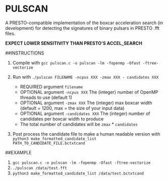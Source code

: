 # PULSCAN

A PRESTO-compatible implementation of the boxcar acceleration search (in development) for detecting the signatures of binary pulsars in PRESTO .fft files.

**EXPECT LOWER SENSITIVITY THAN PRESTO'S ACCEL_SEARCH**

##INSTRUCTIONS
1. Compile with `gcc pulscan.c -o pulscan -lm -fopenmp -Ofast -ftree-vectorize`

2. Run with `./pulscan FILENAME -ncpus XXX -zmax XXX - candidates XXX`
    - REQUIRED argument `filename`
    - OPTIONAL argument `-ncpus XXX` The (integer) number of OpenMP threads to use (default 1)
    - OPTIONAL argument `-zmax XXX` The (integer) max boxcar width (default = 1200, max = the size of your input data)
    - OPTIONAL argument `-candidates XXX` The (integer) number of candidates per boxcar width to produce
    - The total number of candidates will be `zmax` * `candidates`

3. Post process the candidate file to make a human readable version with `python3 make_formatted_candidate_list PATH_TO_CANDIDATE_FILE.bctxtcand`

##EXAMPLE

1. `gcc pulscan.c -o pulscan -lm -fopenmp -Ofast -ftree-vectorize`
2. `./pulscan /data/test.fft`
3. `python3 make_formatted_candidate_list /data/test.bctxtcand`